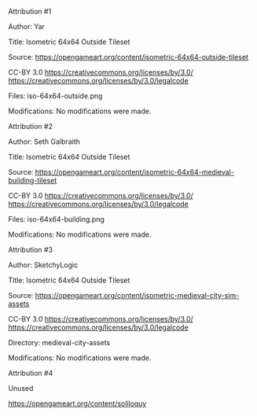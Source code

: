 Attribution #1

Author: Yar

Title: Isometric 64x64 Outside Tileset

Source: https://opengameart.org/content/isometric-64x64-outside-tileset

CC-BY 3.0 https://creativecommons.org/licenses/by/3.0/ https://creativecommons.org/licenses/by/3.0/legalcode

Files:
iso-64x64-outside.png

Modifications: No modifications were made.

Attribution #2

Author: Seth Galbraith

Title: Isometric 64x64 Outside Tileset

Source: https://opengameart.org/content/isometric-64x64-medieval-building-tileset

CC-BY 3.0 https://creativecommons.org/licenses/by/3.0/ https://creativecommons.org/licenses/by/3.0/legalcode

Files:
iso-64x64-building.png

Modifications: No modifications were made.

Attribution #3

Author: SketchyLogic

Title: Isometric 64x64 Outside Tileset

Source: https://opengameart.org/content/isometric-medieval-city-sim-assets

CC-BY 3.0 https://creativecommons.org/licenses/by/3.0/ https://creativecommons.org/licenses/by/3.0/legalcode

Directory: medieval-city-assets

Modifications: No modifications were made.

Attribution #4

Unused

https://opengameart.org/content/soliloquy
